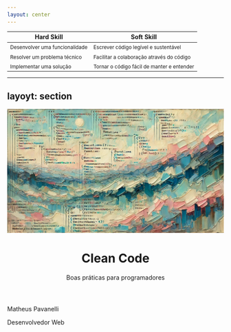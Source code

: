 ```yaml
---
layout: center
---
```


| **Hard Skill**                    | **Soft Skill**                            |
|-------------------------------|----------------------------------------|
| <small>Desenvolver uma funcionalidade</small> | <small>Escrever código legível e sustentável</small>  |
| <small>Resolver um problema técnico</small>   | <small>Facilitar a colaboração através do código</small> |
| <small>Implementar uma solução</small>        | <small>Tornar o código fácil de manter e entender</small> |

---
layoyt: section
---

<img src="/assets/cover.webp" class="absolute top-0 left-0" v-motion :initial="{x: 500}"/>

<div class="h-full w-1/2 flex flex-col justify-between">
  <header>
    <h1>Clean Code</h1>
    <p>Boas práticas para programadores</p>
  </header>
  <div class="w-fit">
    <p class="!mt-0 !mb-1">Matheus <span class="font-bold">Pavanelli</span></p>
    <p class="!my-0 text-sm text-zinc-500">Desenvolvedor Web</p>
  </div>
</div>